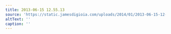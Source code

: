 ```yaml
---
title: 2013-06-15 12.55.13
source: 'https://static.jamesdigioia.com/uploads/2014/01/2013-06-15-12-55-13-scaled.jpg'
altText: ''
caption: ''
---
```


